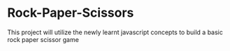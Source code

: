 # Rock-Paper-Scissors

This project will utilize the newly learnt javascript concepts to build a basic rock paper
scissor game